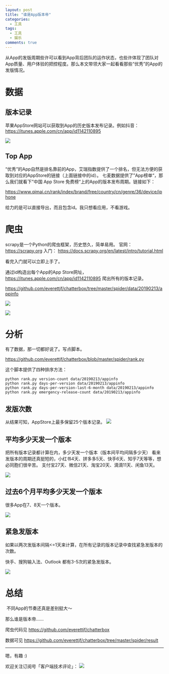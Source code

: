```yaml
---
layout: post
title: "谁是App版本帝"
categories:
  - 工具
tags:
  - 工具
  - 娱乐
comments: true
---
```


从App的发版周期些许可以看到App背后团队的运作状态，也些许体现了团队对App质量、用户体验的把控程度。那么本文带领大家一起看看那些“优秀”的App的发版情况。


<!-- more -->

# 数据

## 版本记录

苹果AppStore网站可以获取到App的历史版本发布记录。例如抖音：
https://itunes.apple.com/cn/app/id1142110895

![](/media/15500700541354.jpg)

## Top App

“优秀”的App自然是排名靠前的App，艾瑞指数提供了一个排名，但无法方便的获取到对应的AppStore的链接（上面链接中的id）。
七麦数据提供了”App榜单“，那么我们就看下”中国 App Store 免费榜“上的App的版本发布周期。链接如下：

https://www.qimai.cn/rank/index/brand/free/country/cn/genre/36/device/iphone

给力的是可以直接导出，而且包含id。我只想看应用，不看游戏。

# 爬虫

scrapy是一个Python的爬虫框架，历史悠久，简单易用。
官网： https://scrapy.org
入门： https://docs.scrapy.org/en/latest/intro/tutorial.html

看完入门就可以立即上手了。

通过id构造出每个App的App Store网址，
https://itunes.apple.com/cn/app/id1142110895
爬出所有的版本记录。

https://github.com/everettjf/chatterbox/tree/master/spider/data/20190213/appinfo

![](/media/15500757845904.jpg)

![](/media/15500757964452.jpg)


# 分析

有了数据，那一切都好说了。写点脚本。

https://github.com/everettjf/chatterbox/blob/master/spider/rank.py

这个脚本提供了四种排序方法：

```
python rank.py version-count data/20190213/appinfo
python rank.py days-per-version data/20190213/appinfo
python rank.py days-per-version-last-6-month data/20190213/appinfo
python rank.py emergency-release-count data/20190213/appinfo
```

## 发版次数

从结果可知，AppStore上最多保留25个版本记录。
![](/media/15500763017603.jpg)

## 平均多少天发一个版本

把所有版本记录都计算在内，多少天发一个版本（版本间平均间隔多少天）
看来发版本的周期还真挺短的，小红书4天、拼多多5天、快手6天、知乎7天等等，想必同胞们很辛苦。
支付宝27天、微信21天、淘宝20天、滴滴11天、闲鱼13天。

![](/media/15500765126911.jpg)

## 过去6个月平均多少天发一个版本

很多App在7、8天一个版本。

![](/media/15500767020644.jpg)

## 紧急发版本


如果以两次发版本间隔<=1天来计算，在所有记录的版本记录中查找紧急发版本的次数。

快手、搜狗输入法、Outlook 都有3-5次的紧急发版本。


![](/media/15500769306033.jpg)




# 总结

 不同App的节奏还真是差别挺大～

那么谁是版本帝……

爬虫代码见
https://github.com/everettjf/chatterbox

数据可见
https://github.com/everettjf/chatterbox/tree/master/spider/result

---

嗯，有趣 :)

欢迎关注订阅号「客户端技术评论」：
![](/images/fun.jpg)


